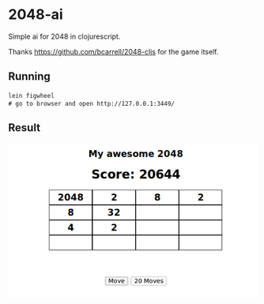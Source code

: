 # 2048-ai

Simple ai for 2048 in clojurescript.

Thanks https://github.com/bcarrell/2048-cljs for the game itself.

## Running

    lein figwheel
    # go to browser and open http://127.0.0.1:3449/

## Result

![Win](2048_win.png)
